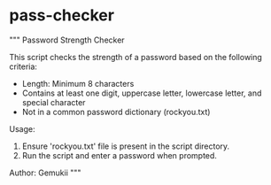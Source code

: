 # pass-checker

"""
Password Strength Checker

This script checks the strength of a password based on the following criteria:
- Length: Minimum 8 characters
- Contains at least one digit, uppercase letter, lowercase letter, and special character
- Not in a common password dictionary (rockyou.txt)

Usage:
1. Ensure 'rockyou.txt' file is present in the script directory.
2. Run the script and enter a password when prompted.

Author: Gemukii
"""
